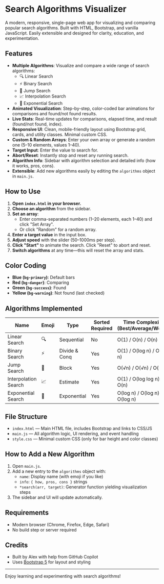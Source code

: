 # Search Algorithms Visualizer

A modern, responsive, single-page web app for visualizing and comparing popular search algorithms. Built with HTML, Bootstrap, and vanilla JavaScript. Easily extensible and designed for clarity, education, and experimentation.

## Features

- **Multiple Algorithms**: Visualize and compare a wide range of search algorithms:
  - 🔍 Linear Search
  - ⚡ Binary Search
  - 🦘 Jump Search
  - 📈 Interpolation Search
  - 🚀 Exponential Search
- **Animated Visualization**: Step-by-step, color-coded bar animations for comparisons and found/not found results.
- **Live Stats**: Real-time updates for comparisons, elapsed time, and result (found/not found, index).
- **Responsive UI**: Clean, mobile-friendly layout using Bootstrap grid, cards, and utility classes. Minimal custom CSS.
- **Custom & Random Arrays**: Enter your own array or generate a random one (5–10 elements, values 1–40).
- **Target Input**: Enter the value to search for.
- **Abort/Reset**: Instantly stop and reset any running search.
- **Algorithm Info**: Sidebar with algorithm selection and detailed info (how it works, pros, cons).
- **Extensible**: Add new algorithms easily by editing the `algorithms` object in `main.js`.

## How to Use

1. **Open `index.html` in your browser.**
2. **Choose an algorithm** from the sidebar.
3. **Set an array**:
   - Enter comma-separated numbers (1–20 elements, each 1–40) and click "Set Array".
   - Or click "Random" for a random array.
4. **Enter a target value** in the input box.
5. **Adjust speed** with the slider (50–1000ms per step).
6. **Click "Start"** to animate the search. Click "Reset" to abort and reset.
7. **Switch algorithms** at any time—this will reset the array and stats.

## Color Coding

- **Blue (`bg-primary`)**: Default bars
- **Red (`bg-danger`)**: Comparing
- **Green (`bg-success`)**: Found
- **Yellow (`bg-warning`)**: Not found (last checked)

## Algorithms Implemented

| Name                 | Emoji | Type          | Sorted Required | Time Complexity (Best/Average/Worst) |
| -------------------- | ----- | ------------- | --------------- | ------------------------------------ |
| Linear Search        | 🔍    | Sequential    | No              | O(1) / O(n) / O(n)                   |
| Binary Search        | ⚡    | Divide & Conq | Yes             | O(1) / O(log n) / O(log n)           |
| Jump Search          | 🦘    | Block         | Yes             | O(√n) / O(√n) / O(n)                 |
| Interpolation Search | 📈    | Estimate      | Yes             | O(1) / O(log log n) / O(n)           |
| Exponential Search   | 🚀    | Exponential   | Yes             | O(log n) / O(log n) / O(log n)       |

## File Structure

- `index.html` — Main HTML file, includes Bootstrap and links to CSS/JS
- `main.js` — All algorithm logic, UI rendering, and event handling
- `style.css` — Minimal custom CSS (only for bar height and color classes)

## How to Add a New Algorithm

1. Open `main.js`.
2. Add a new entry to the `algorithms` object with:
   - `name`: Display name (with emoji if you like)
   - `info`: `{ how, pros, cons }` strings
   - `*search(arr, target)`: Generator function yielding visualization steps
3. The sidebar and UI will update automatically.

## Requirements

- Modern browser (Chrome, Firefox, Edge, Safari)
- No build step or server required

## Credits

- Built by Alex with help from GitHub Copilot
- Uses [Bootstrap 5](https://getbootstrap.com/) for layout and styling

---

Enjoy learning and experimenting with search algorithms!
